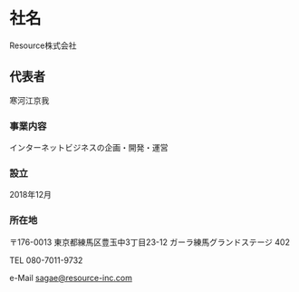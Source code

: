 # 社名
Resource株式会社

## 代表者
寒河江京我

### 事業内容
インターネットビジネスの企画・開発・運営

### 設立
2018年12月

### 所在地
〒176-0013
東京都練馬区豊玉中3丁目23-12 ガーラ練馬グランドステージ 402

TEL 080-7011-9732

e-Mail sagae@resource-inc.com
